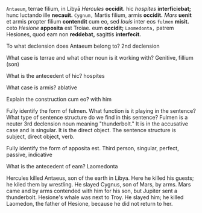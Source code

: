 `Antaeum`, terrae filium, in Libyā *Hercules* **occidit.** hic *hospites* **interficiebat;** hunc luctando ille **necauit.** `Cygnum,` Martis filium, armis **occidit.** *Mars* **uenit** et armis propter filium **contendit** cum eo, sed *Iouis* inter eos `fulmen` **misit.** ceto *Hesione* **apposita** est Troiae. eum **occidit;** `Laomedonta,` patrem Hesiones, quod eam non **reddebat,** sagittis **interfecit.**

To what declension does Antaeum belong to? 2nd declension

What case is terrae and what other noun is it working with? Genitive, fillium (son)

What is the antecedent of hic? hospites

What case is armis? ablative

Explain the construction cum eo? with him

Fully identify the form of fulmen. What function is it playing in the sentence? What type of sentence structure do we find in this sentence? Fulmen is a neuter 3rd declension noun meaning "thunderbolt." It is in the accusative case and is singular. It is the direct object. The sentence structure is subject, direct object, verb.

Fully identify the form of apposita est. Third person, singular, perfect, passive, indicative

What is the antecedent of eam? Laomedonta

Hercules killed Antaeus, son of the earth in Libya. Here he killed his guests; he kiled them by wrestling. He slayed Cygnus, son of Mars, by arms. Mars came and by arms contended with him for his son, but Jupiter sent a thunderbolt. Hesione's whale was next to Troy. He slayed him; he killed Laomedon, the father of Hesione, because he did not return to her.
